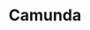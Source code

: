 ---
title: Camunda
description: Платформа для моделирования и создания бизнес-процессов
nav_icon:
  vendor: lucide
  name: waypoints
---